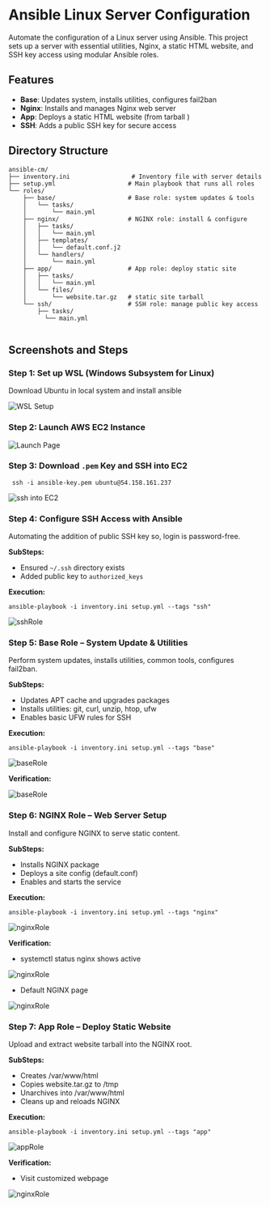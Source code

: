 # Ansible Linux Server Configuration

Automate the configuration of a Linux server using Ansible. This project sets up a server with essential utilities, Nginx, a static HTML website, and SSH key access using modular Ansible roles.

## Features

- **Base**: Updates system, installs utilities, configures fail2ban
- **Nginx**: Installs and manages Nginx web server
- **App**: Deploys a static HTML website (from tarball )
- **SSH**: Adds a public SSH key for secure access

## Directory Structure

```text
ansible-cm/
├── inventory.ini                 # Inventory file with server details
├── setup.yml                    # Main playbook that runs all roles
└── roles/
    ├── base/                    # Base role: system updates & tools
    │   └── tasks/
    │       └── main.yml
    ├── nginx/                   # NGINX role: install & configure
    │   ├── tasks/
    │   │   └── main.yml
    │   ├── templates/
    │   │   └── default.conf.j2
    │   └── handlers/
    │       └── main.yml
    ├── app/                     # App role: deploy static site
    │   ├── tasks/
    │   │   └── main.yml
    │   └── files/
    │       └── website.tar.gz   # static site tarball
    └── ssh/                     # SSH role: manage public key access
        ├── tasks/
          └── main.yml
       
```
## Screenshots and Steps

### Step 1: Set up WSL (Windows Subsystem for Linux)

Download Ubuntu in local system and install ansible

![WSL Setup](images/04_ConfigMgmt_Ansible_Install.jpg)

### Step 2: Launch AWS EC2 Instance

![Launch Page](images/EC2_instance_Launch.jpg)

### Step 3: Download `.pem` Key and SSH into EC2

```
 ssh -i ansible-key.pem ubuntu@54.158.161.237
```
![ssh into EC2](images/Local_ubuntu_to_EC2_Ubuntu.jpg)

### Step 4: Configure SSH Access with Ansible

Automating the addition of public SSH key so, login is password-free.

**SubSteps:**  
- Ensured `~/.ssh` directory exists  
- Added public key to `authorized_keys`  

**Execution:**  
```
ansible-playbook -i inventory.ini setup.yml --tags "ssh"
```
![sshRole](images/Ansible_SSH_Role_Successful.jpg)

### Step 5: Base Role – System Update & Utilities

Perform system updates, installs utilities, common tools, configures fail2ban.

**SubSteps:** 
- Updates APT cache and upgrades packages
- Installs utilities: git, curl, unzip, htop, ufw
- Enables basic UFW rules for SSH

**Execution:**  
```
ansible-playbook -i inventory.ini setup.yml --tags "base"
```
![baseRole](images/Ansible_base_Role_Successful.jpg)

**Verification:**  

![baseRole](images/Verification_base_role.jpg)

### Step 6: NGINX Role – Web Server Setup

Install and configure NGINX to serve static content.

**SubSteps:** 
- Installs NGINX package
- Deploys a site config (default.conf)
- Enables and starts the service

**Execution:**  
```
ansible-playbook -i inventory.ini setup.yml --tags "nginx"
```
![nginxRole](images/Ansible_nginx_Role_Successful.jpg)

**Verification:**  

- systemctl status nginx shows active

![nginxRole](images/Verification_nginx_role_1.jpg)

- Default NGINX page

![nginxRole](images/Verification_nginx_role_2.jpg)

### Step 7: App Role – Deploy Static Website

Upload and extract website tarball into the NGINX root.

**SubSteps:** 
- Creates /var/www/html
- Copies website.tar.gz to /tmp
- Unarchives into /var/www/html
- Cleans up and reloads NGINX

**Execution:**  
```
ansible-playbook -i inventory.ini setup.yml --tags "app"
```
![appRole](images/Ansible_app_Role_Successful.jpg)

**Verification:**  

- Visit customized webpage

![nginxRole](images/Verification_app_role.jpg)

